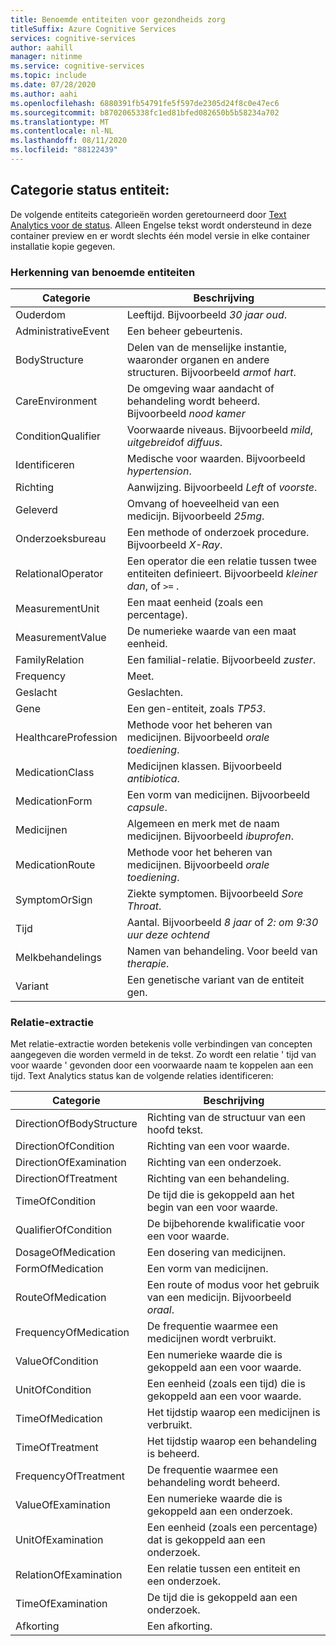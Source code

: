 ```yaml
---
title: Benoemde entiteiten voor gezondheids zorg
titleSuffix: Azure Cognitive Services
services: cognitive-services
author: aahill
manager: nitinme
ms.service: cognitive-services
ms.topic: include
ms.date: 07/28/2020
ms.author: aahi
ms.openlocfilehash: 6880391fb54791fe5f597de2305d24f8c0e47ec6
ms.sourcegitcommit: b8702065338fc1ed81bfed082650b5b58234a702
ms.translationtype: MT
ms.contentlocale: nl-NL
ms.lasthandoff: 08/11/2020
ms.locfileid: "88122439"
---
```

## <a name="health-entity-categories"></a>Categorie status entiteit:

De volgende entiteits categorieën worden geretourneerd door [Text Analytics voor de status](../../how-tos/text-analytics-for-health.md).  Alleen Engelse tekst wordt ondersteund in deze container preview en er wordt slechts één model versie in elke container installatie kopie gegeven.

### <a name="named-entity-recognition"></a>Herkenning van benoemde entiteiten

|Categorie  |Beschrijving   |
|----------|--------------|
| Ouderdom | Leeftijd. Bijvoorbeeld *30 jaar oud*. |
| AdministrativeEvent | Een beheer gebeurtenis. |
| BodyStructure | Delen van de menselijke instantie, waaronder organen en andere structuren. Bijvoorbeeld *arm*of *hart*. | 
| CareEnvironment | De omgeving waar aandacht of behandeling wordt beheerd. Bijvoorbeeld *nood kamer* | 
| ConditionQualifier | Voorwaarde niveaus. Bijvoorbeeld *mild*, *uitgebreid*of *diffuus*. | 
| Identificeren | Medische voor waarden. Bijvoorbeeld *hypertension*. | 
| Richting | Aanwijzing. Bijvoorbeeld *Left* of *voorste*. | 
| Geleverd | Omvang of hoeveelheid van een medicijn. Bijvoorbeeld *25mg*.  | 
| Onderzoeksbureau | Een methode of onderzoek procedure. Bijvoorbeeld *X-Ray*. | 
| RelationalOperator | Een operator die een relatie tussen twee entiteiten definieert. Bijvoorbeeld *kleiner dan*, of `>=` .  | 
| MeasurementUnit | Een maat eenheid (zoals een percentage). | 
| MeasurementValue | De numerieke waarde van een maat eenheid. | 
| FamilyRelation | Een familial-relatie. Bijvoorbeeld *zuster*.  | 
| Frequency | Meet.   | 
| Geslacht | Geslachten. | 
| Gene | Een gen-entiteit, zoals *TP53*.   | 
| HealthcareProfession | Methode voor het beheren van medicijnen. Bijvoorbeeld *orale toediening*. | 
| MedicationClass | Medicijnen klassen. Bijvoorbeeld *antibiotica*.  | 
| MedicationForm | Een vorm van medicijnen. Bijvoorbeeld *capsule*. | 
| Medicijnen  | Algemeen en merk met de naam medicijnen. Bijvoorbeeld *ibuprofen*. | 
| MedicationRoute | Methode voor het beheren van medicijnen. Bijvoorbeeld *orale toediening*. | 
| SymptomOrSign  | Ziekte symptomen. Bijvoorbeeld *Sore Throat*. | 
| Tijd | Aantal. Bijvoorbeeld *8 jaar* of *2: om 9:30 uur deze ochtend* |
| Melkbehandelings  | Namen van behandeling. Voor beeld van *therapie*. | 
| Variant | Een genetische variant van de entiteit gen. | 

### <a name="relation-extraction"></a>Relatie-extractie

Met relatie-extractie worden betekenis volle verbindingen van concepten aangegeven die worden vermeld in de tekst. Zo wordt een relatie ' tijd van voor waarde ' gevonden door een voorwaarde naam te koppelen aan een tijd. Text Analytics status kan de volgende relaties identificeren:

|Categorie  |Beschrijving   |
|----------|--------------|
| DirectionOfBodyStructure | Richting van de structuur van een hoofd tekst. |
| DirectionOfCondition | Richting van een voor waarde. |
| DirectionOfExamination | Richting van een onderzoek. |
| DirectionOfTreatment | Richting van een behandeling. |
| TimeOfCondition | De tijd die is gekoppeld aan het begin van een voor waarde. |
| QualifierOfCondition | De bijbehorende kwalificatie voor een voor waarde. |
| DosageOfMedication | Een dosering van medicijnen. |
| FormOfMedication | Een vorm van medicijnen. |
| RouteOfMedication | Een route of modus voor het gebruik van een medicijn. Bijvoorbeeld *oraal*. |
| FrequencyOfMedication | De frequentie waarmee een medicijnen wordt verbruikt. | 
| ValueOfCondition | Een numerieke waarde die is gekoppeld aan een voor waarde. |
| UnitOfCondition | Een eenheid (zoals een tijd) die is gekoppeld aan een voor waarde. |
| TimeOfMedication | Het tijdstip waarop een medicijnen is verbruikt. |
| TimeOfTreatment | Het tijdstip waarop een behandeling is beheerd. | 
| FrequencyOfTreatment | De frequentie waarmee een behandeling wordt beheerd. |
| ValueOfExamination | Een numerieke waarde die is gekoppeld aan een onderzoek. | 
| UnitOfExamination | Een eenheid (zoals een percentage) dat is gekoppeld aan een onderzoek. |
| RelationOfExamination | Een relatie tussen een entiteit en een onderzoek. | 
| TimeOfExamination | De tijd die is gekoppeld aan een onderzoek. |
| Afkorting | Een afkorting.  | 
